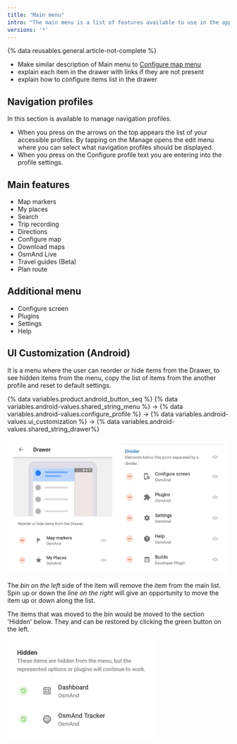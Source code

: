 ```yaml
---
title: "Main menu"
intro: "The main menu is a list of features available to use in the application."
versions: '*'
---
```

{% data reusables.general.article-not-complete %}

- Make similar description of Main menu to [Configure map menu](/osmand/map/configure-map-menu)
- explain each item in the drawer with links if they are not present
- explain how to configure items list in the drawer

## Navigation profiles
In this section is available to manage navigation profiles. 
- When you press on the arrows on the top appears the list of your accessible profiles. By tapping on the Manage opens the edit menu where you can select what navigation profiles should be displayed.
- When you press on the Configure profile text you are entering into the profile settings.

## Main features
- Map markers
- My places
- Search
- Trip recording
- Directions
- Configure map
- Download maps
- OsmAnd Live
- Travel guides (Beta)
- Plan route

## Additional menu
- Configure screen
- Plugins
- Settings
- Help

## UI Customization (Android)

It is a menu where the user can reorder or hide items from the Drawer, to see hidden items from the menu, copy the list of items from the another profile and reset to default settings.

{% data variables.product.android_button_seq %} {% data variables.android-values.shared_string_menu %} → {% data variables.android-values.configure_profile %} → {% data variables.android-values.ui_customization %} → {% data variables.android-values.shared_string_drawer%}

![Drawer menu items ](/assets/images/settings/drawer_menu_items.png)

The *bin on the left* side of the item will remove the item from the main list.
Spin up or down the *line on the right* will give an opportunity to move the item up or down along the list.

The items that was moved to the bin would be moved to the section 'Hidden' below. They and can be restored by clicking the green button on the left.

![Drawer menu hidden items ](/assets/images/settings/drawer_menu_hidden_items.png)

